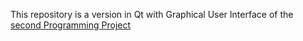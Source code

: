 This repository is a version in Qt with Graphical User Interface of the [second Programming Project](https://github.com/denisghera/programming-project-2)
